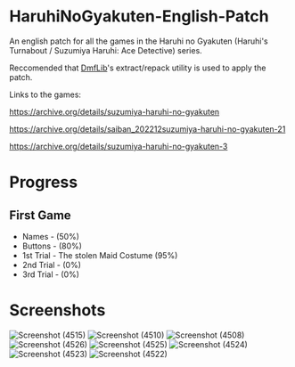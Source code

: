 # HaruhiNoGyakuten-English-Patch

An english patch for all the games in the Haruhi no Gyakuten (Haruhi's Turnabout / Suzumiya Haruhi: Ace Detective) series.

Reccomended that [DmfLib](https://github.com/morgana-x/dmfLib)'s extract/repack utility is used to apply the patch.

Links to the games:

https://archive.org/details/suzumiya-haruhi-no-gyakuten

https://archive.org/details/saiban_202212suzumiya-haruhi-no-gyakuten-21

https://archive.org/details/suzumiya-haruhi-no-gyakuten-3


# Progress

## First Game
+ Names - (50%)
+ Buttons - (80%)
+ 1st Trial - The stolen Maid Costume (95%)
+ 2nd Trial - (0%)
+ 3rd Trial - (0%)

# Screenshots
![Screenshot (4515)](https://github.com/morgana-x/HaruhiNoGyakuten-English-Patch/assets/89588301/dc9acc60-f986-44eb-b884-5ec7f47a6014)
![Screenshot (4510)](https://github.com/morgana-x/HaruhiNoGyakuten-English-Patch/assets/89588301/a7cad01f-40ef-4981-821c-3e5f91be76e3)
![Screenshot (4508)](https://github.com/morgana-x/HaruhiNoGyakuten-English-Patch/assets/89588301/10465dad-5858-497e-add3-5232317e31ec)
![Screenshot (4526)](https://github.com/morgana-x/HaruhiNoGyakuten-English-Patch/assets/89588301/fa3e5c8f-4a50-4cb4-af31-03b42b62f019)
![Screenshot (4525)](https://github.com/morgana-x/HaruhiNoGyakuten-English-Patch/assets/89588301/beaa67b9-974d-495c-aef1-297a0a00abdc)
![Screenshot (4524)](https://github.com/morgana-x/HaruhiNoGyakuten-English-Patch/assets/89588301/5f199632-c2b4-4837-9ccd-4249430d1cc9)
![Screenshot (4523)](https://github.com/morgana-x/HaruhiNoGyakuten-English-Patch/assets/89588301/5180bbdc-c733-4474-aa92-139216e27138)
![Screenshot (4522)](https://github.com/morgana-x/HaruhiNoGyakuten-English-Patch/assets/89588301/c8d8925c-56c1-4b72-8e4e-8d61e54ae069)
